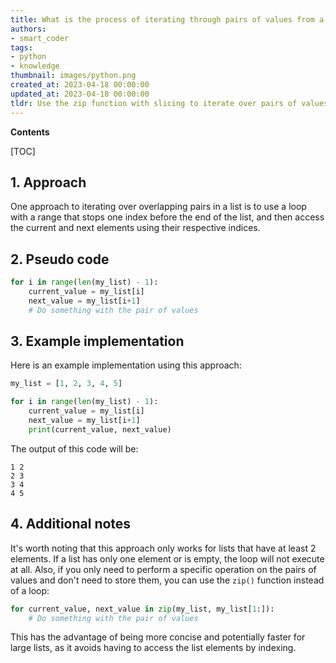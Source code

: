 ```yaml
---
title: What is the process of iterating through pairs of values from a list which overlap each other (current and next)?
authors:
- smart_coder
tags:
- python
- knowledge
thumbnail: images/python.png
created_at: 2023-04-18 00:00:00
updated_at: 2023-04-18 00:00:00
tldr: Use the zip function with slicing to iterate over pairs of values in the list.
---
```


**Contents**

[TOC]

## 1. Approach

One approach to iterating over overlapping pairs in a list is to use a loop with a range that stops one index before the end of the list, and then access the current and next elements using their respective indices. 

## 2. Pseudo code

```python
for i in range(len(my_list) - 1):
    current_value = my_list[i]
    next_value = my_list[i+1]
    # Do something with the pair of values
```

## 3. Example implementation

Here is an example implementation using this approach:

```python
my_list = [1, 2, 3, 4, 5]

for i in range(len(my_list) - 1):
    current_value = my_list[i]
    next_value = my_list[i+1]
    print(current_value, next_value)
```

The output of this code will be:

```
1 2
2 3
3 4
4 5
```

## 4. Additional notes

It's worth noting that this approach only works for lists that have at least 2 elements. If a list has only one element or is empty, the loop will not execute at all. Also, if you only need to perform a specific operation on the pairs of values and don't need to store them, you can use the `zip()` function instead of a loop:

```python
for current_value, next_value in zip(my_list, my_list[1:]):
    # Do something with the pair of values
``` 

This has the advantage of being more concise and potentially faster for large lists, as it avoids having to access the list elements by indexing.
